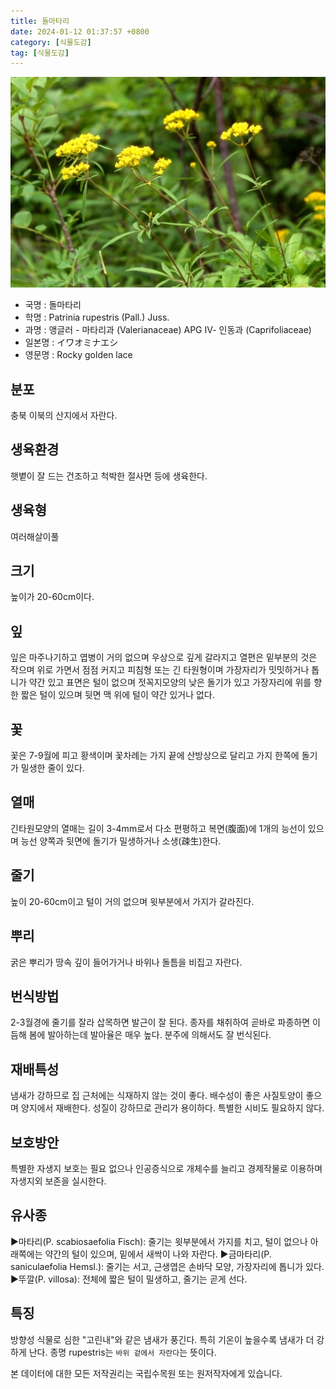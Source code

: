 ```yaml
---
title: 돌마타리
date: 2024-01-12 01:37:57 +0800
category: [식물도감]
tag: [식물도감]
---
```




![돌마타리](/assets/img/fileUpload/plants/basic/Valerianaceae/Patrinia/16378/1_th2.JPG)
- 국명 : 돌마타리
- 학명 : Patrinia rupestris (Pall.) Juss.
- 과명 : 앵글러 - 마타리과 (Valerianaceae) APG Ⅳ- 인동과 (Caprifoliaceae)
- 일본명 : イワオミナエシ
- 영문명 : Rocky golden lace


## 분포
충북 이북의 산지에서 자란다.
## 생육환경
햇볕이 잘 드는 건조하고 척박한 절사면 등에 생육한다.
## 생육형
여러해살이풀 
## 크기
높이가 20-60cm이다.
## 잎
잎은 마주나기하고 엽병이 거의 없으며 우상으로 깊게 갈라지고 열편은 밑부분의 것은 작으며 위로 가면서 점점 커지고 피침형 또는 긴 타원형이며 가장자리가 밋밋하거나 톱니가 약간 있고 표면은 털이 없으며 젓꼭지모양의 낮은 돌기가 있고 가장자리에 위를 향한 짧은 털이 있으며 뒷면 맥 위에 털이 약간 있거나 없다.
## 꽃
꽃은 7-9월에 피고 황색이며 꽃차례는 가지 끝에 산방상으로 달리고 가지 한쪽에 돌기가 밀생한 줄이 있다.
## 열매
긴타원모양의 열매는 길이 3-4mm로서 다소 편평하고 복면(腹面)에 1개의 능선이 있으며 능선 양쪽과 뒷면에 돌기가 밀생하거나 소생(疎生)한다.
## 줄기
높이 20-60cm이고 털이 거의 없으며 윗부분에서 가지가 갈라진다.
## 뿌리
굵은 뿌리가 땅속 깊이 들어가거나 바위나 돌틈을 비집고 자란다.
## 번식방법
2-3월경에 줄기를 잘라 삽목하면 발근이 잘 된다. 종자를 채취하여 곧바로 파종하면 이듬해 봄에 발아하는데 발아율은 매우 높다. 분주에 의해서도 잘 번식된다.
## 재배특성
냄새가 강하므로 집 근처에는 식재하지 않는 것이 좋다. 배수성이 좋은 사질토양이 좋으며 양지에서 재배한다. 성질이 강하므로 관리가 용이하다. 특별한 시비도 필요하지 않다.
## 보호방안
특별한 자생지 보호는 필요 없으나 인공증식으로 개체수를 늘리고 경제작물로 이용하며 자생지외 보존을 실시한다.
## 유사종
▶마타리(P. scabiosaefolia Fisch): 줄기는 윗부분에서 가지를 치고, 털이 없으나 아래쪽에는 약간의 털이 있으며, 밑에서 새싹이 나와 자란다.
▶금마타리(P. saniculaefolia Hemsl.): 줄기는 서고, 근생엽은 손바닥 모양, 가장자리에 톱니가 있다.
▶뚜깔(P. villosa): 전체에 짧은 털이 밀생하고, 줄기는 곧게 선다.
## 특징
방향성 식물로 심한 "고린내"와 같은 냄새가 풍긴다. 특히 기온이 높을수록 냄새가 더 강하게 난다. 종명 rupestris는 `바위 겉에서 자란다`는 뜻이다.






본 데이터에 대한 모든 저작권리는 국립수목원 또는 원저작자에게 있습니다.
